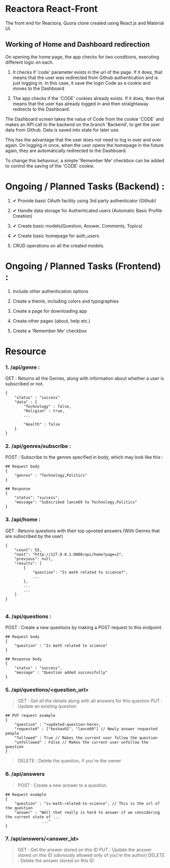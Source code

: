 # Reactora React-Front

The front end for Reactora, Quora clone created using React.js and Material UI. 

## Working of Home and Dashboard redirection

On opening the home page, the app checks for two conditions, executing different logic on each.

1. It checks if 'code' parameter exists in the url of the page. If it does, that means that the user was redirected from Github authentication and is just logging in. In this case, it save the login Code as a cookie and moves to the Dashboard

2. The app checks if the 'CODE' cookies already exists. If it does, then that means that the user has already logged in and then straightaway redirects to the Dashboard.

The Dashboard screen takes the value of Code from the cookie 'CODE' and makes an API call to the backend on the branch 'Backend', to get the user data from Github. Data is saved into state for later use.

This has the advantage that the user does not need to log in over and over again. On logging in once, when the user opens the homepage in the future again, they are automatically redirected to the Dashboard.

To change this behaviour, a simple 'Remember Me' checkbox can be added to control the saving of the 'CODE' cookie.


# Ongoing / Planned Tasks (Backend) : 
1. ✔ Provide basic OAuth facility using 3rd party authenticator (Github)

2. ✔ Handle data storage for Authenticated users (Automatic Basic Profile Creation)

3. ✔ Create basic models(Question, Answer, Comments, Topics)

4. ✔ Create basic homepage for auth_users

5. CRUD operations on all the created models.

# Ongoing / Planned Tasks (Frontend) : 
1. Include other authentication options

2. Create a theme, including colors and typographies

3. Create a page for downloading app

4. Create other pages (about, help etc.)

5. Create a 'Remember Me' checkbox


# Resource 
### 1. /api/genre : 
GET : Returns all the Genres, along with information about whether a user is subscribed or not.
```
{
    "status" : "success"
    "data" : {
        "Technology" : false,
        "Religion" : true,
        ...

        "Health" : false
    }
}
```

### 2. /api/genres/subscribe : 
POST : Subscribe to the genres specified in body, which may look like this :
```
## Request body 
{
    "genres" : "Technology,Politics"
}

## Response
{
    "status": "success",
    "message": "Subscribed lance69 to Technology,Politics"
}
```

### 3. /api/home :
GET : Returns questions with their top upvoted answers (With Genres that are subscribed by the user)
```
{
    "count": 55,
    "next": "http://127.0.0.1:8000/api/home?page=2",
    "previous": null,
    "results": [
        {
            "question": "Is math related to science?",
            ... 
        },
        ...
        ...
    ]
}
         
```

### 4. /api/questions :
POST : Create a new questions by making a POST request to this endpoint.
```
## Request body 
{
    "question" : "Is math related to science"
}

## Response body
{
    "status" : "success",
    "message" : "Question added successfully"
} 
```

### 5. /api/questions/<question_url>
> GET : Get all the details along with all answers for this question
> PUT : Update an existing question
```
## PUT request example
{
    "question" : "<updated-question-here>,
    "requested" : ["keshav01", "lance69"] // Newly answer requested people
    "followed" : True // Makes the current user follow the question
    "unfollowed" : False // Makes the current user unfollow the question 
}
```
> DELETE : Delete the question, if you're the owner

### 6. /api/answers
> POST : Create a new answer to a question.
```
## Request example
{
    "question" : "is-math-related-to-science", // This is the url of the question
    "answer" : "Well that really is hard to answer if we considering the current state of ...
                ..."
}
```

### 7. /api/answers/<answer_id>
> GET : Get the answer stored on this ID
> PUT : Update the answer stored on this ID (obviously allowed only of you're the author)
> DELETE : Delete the answer stored on this ID